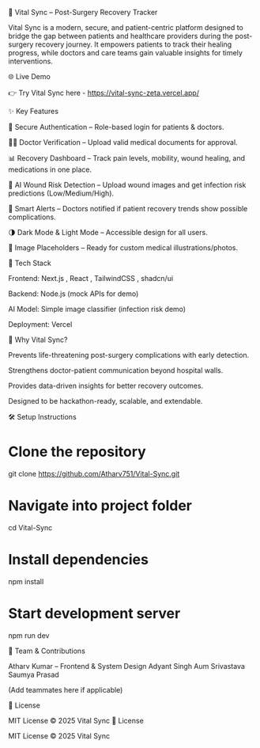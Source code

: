 🏥 Vital Sync – Post-Surgery Recovery Tracker

Vital Sync is a modern, secure, and patient-centric platform designed to bridge the gap between patients and healthcare providers during the post-surgery recovery journey.
It empowers patients to track their healing progress, while doctors and care teams gain valuable insights for timely interventions.

🌐 Live Demo

👉 Try Vital Sync here - https://vital-sync-zeta.vercel.app/

✨ Key Features

🔐 Secure Authentication – Role-based login for patients & doctors.

🧑‍⚕️ Doctor Verification – Upload valid medical documents for approval.

📊 Recovery Dashboard – Track pain levels, mobility, wound healing, and medications in one place.

🤖 AI Wound Risk Detection – Upload wound images and get infection risk predictions (Low/Medium/High).

📢 Smart Alerts – Doctors notified if patient recovery trends show possible complications.

🌗 Dark Mode & Light Mode – Accessible design for all users.

🎨 Image Placeholders – Ready for custom medical illustrations/photos.

🚀 Tech Stack

Frontend: Next.js
, React
, TailwindCSS
, shadcn/ui

Backend: Node.js (mock APIs for demo)

AI Model: Simple image classifier (infection risk demo)

Deployment: Vercel

📌 Why Vital Sync?

Prevents life-threatening post-surgery complications with early detection.

Strengthens doctor-patient communication beyond hospital walls.

Provides data-driven insights for better recovery outcomes.

Designed to be hackathon-ready, scalable, and extendable.

🛠️ Setup Instructions
# Clone the repository
git clone https://github.com/Atharv751/Vital-Sync.git

# Navigate into project folder
cd Vital-Sync

# Install dependencies
npm install

# Start development server
npm run dev

👥 Team & Contributions

Atharv Kumar – Frontend & System Design
Adyant Singh
Aum Srivastava
Saumya Prasad

(Add teammates here if applicable)

📄 License

MIT License © 2025 Vital Sync
📄 License

MIT License © 2025 Vital Sync





